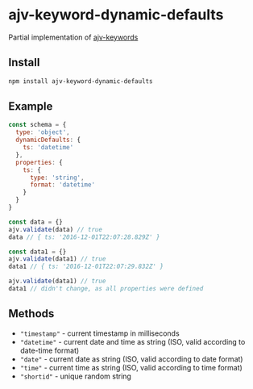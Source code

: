 # ajv-keyword-dynamic-defaults

Partial implementation of [ajv-keywords](https://github.com/epoberezkin/ajv-keywords)

## Install

```sh
npm install ajv-keyword-dynamic-defaults
```

## Example

```js
const schema = {
  type: 'object',
  dynamicDefaults: {
    ts: 'datetime'
  },
  properties: {
    ts: {
      type: 'string',
      format: 'datetime'
    }
  }
}

const data = {}
ajv.validate(data) // true
data // { ts: '2016-12-01T22:07:28.829Z' }

const data1 = {}
ajv.validate(data1) // true
data1 // { ts: '2016-12-01T22:07:29.832Z' }

ajv.validate(data1) // true
data1 // didn't change, as all properties were defined
```

## Methods

- `"timestamp"` - current timestamp in milliseconds
- `"datetime"` - current date and time as string (ISO, valid according to date-time format)
- `"date"` - current date as string (ISO, valid according to date format)
- `"time"` - current time as string (ISO, valid according to time format)
- `"shortid"` - unique random string
